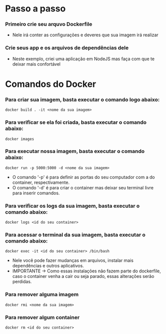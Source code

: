 # Passo a passo

### Primeiro crie seu arquvo Dockerfile

- Nele irá conter as configurações e deveres que sua imagem irá realizar

### Crie seus app e os arquivos de dependências dele

- Neste exemplo, criei uma aplicação em NodeJS mas faça com que te deixar mais confortável

# Comandos do Docker

### Para criar sua imagem, basta executar o comando logo abaixo:

`docker build . -it <nome da sua imagem>`

### Para verificar se ela foi criada, basta executar o comando abaixo:

`docker images`

### Para executar nossa imagem, basta executar o comando abaixo:

`docker run -p 5000:5000 -d <nome da sua imagem>`

- O comando '-p' é para definir as portas do seu computador com a do container, respectivamente.
- O comando '-d' é para criar o container mas deixar seu terminal livre para inserir comandos.

### Para verificar os logs da sua imagem, basta executar o comando abaixo:

`docker logs <id do seu container>`

### Para acessar o terminal da sua imagem, basta executar o comando abaixo:

`docker exec -it <id do seu container> /bin/bash`

- Nele você pode fazer mudanças em arquivos, instalar mais dependências e outros aplicativos.
- IMPORTANTE -> Como essas instalações não fazem parte do dockerfile, caso o container venha a cair ou seja parado, essas alterações serão perdidas.

### Para remover alguma imagem

`docker rmi <nome da sua imagem>`

### Para remover algum container

`docker rm <id do seu container>`
